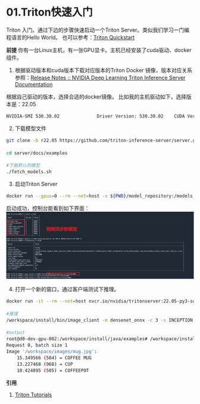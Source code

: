# 01.Triton快速入门

Triton 入门。通过下边的步骤快速启动一个Triton Server。类似我们学习一门编程语言的Hello World。
也可以参考：[Triton Quickstart](https://docs.nvidia.com/deeplearning/triton-inference-server/user-guide/docs/getting_started/quickstart.html)


**前提**
你有一台Linux主机，有一张GPU显卡。主机已经安装了cuda驱动、docker组件。

1. 根据驱动版本和cuda版本下载对应版本的Triton Docker 镜像，版本对应关系参照：[Release Notes :: NVIDIA Deep Learning Triton Inference Server Documentation](https://docs.nvidia.com/deeplearning/triton-inference-server/release-notes/rel-22-10.html#rel-22-10)

根据自己驱动的版本，选择合适的docker镜像。
比如我的主机驱动如下，选择版本是：22.05
```bash
NVIDIA-SMI 530.30.02              Driver Version: 530.30.02    CUDA Version: 12.1
```

2. 下载模型文件
```bash
git clone -b r22.05 https://github.com/triton-inference-server/server.git

cd server/docs/examples

#下载默认的模型
./fetch_models.sh
```

3. 启动Triton Server
```bash
docker run --gpus=0 --rm --net=host -v ${PWD}/model_repository:/models nvcr.io/nvidia/tritonserver:22.05-py3 tritonserver --model-repository=/models
```

启动成功，控制台能看到如下界面：
![Triton启动完成的截图](./image.png)


4. 打开一个新的窗口，通过客户端测试下推理。
```bash
docker run -it --rm --net=host nvcr.io/nvidia/tritonserver:22.05-py3-sdk

#推理
/workspace/install/bin/image_client -m densenet_onnx -c 3 -s INCEPTION /workspace/images/mug.jpg

#output
root@d0-dev-gpu-002:/workspace/install/java/examples# /workspace/install/bin/image_client -m densenet_onnx -c 3 -s INCEPTION /workspace/images/mug.jpg
Request 0, batch size 1
Image '/workspace/images/mug.jpg':
    15.349566 (504) = COFFEE MUG
    13.227468 (968) = CUP
    10.424895 (505) = COFFEEPOT
```

**引用**
1. [Triton Tutorials](https://github.com/triton-inference-server/tutorials)